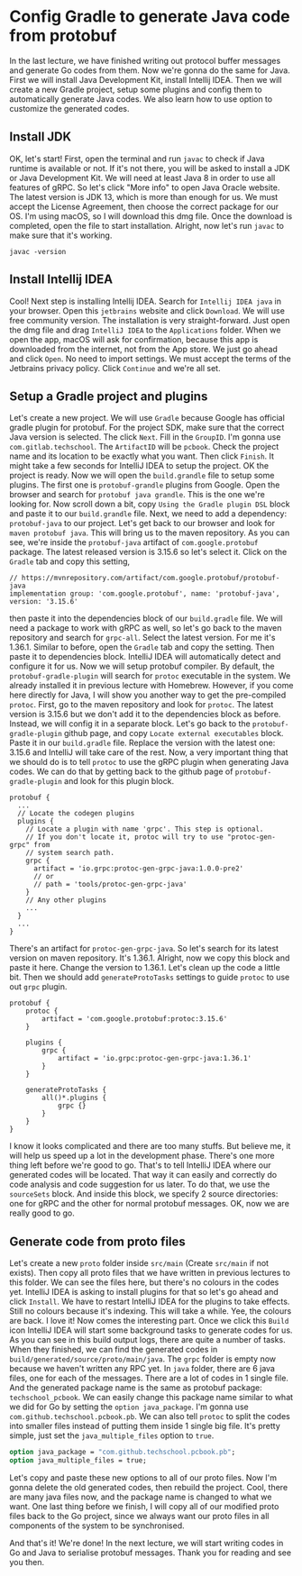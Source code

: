 # Config Gradle to generate Java code from protobuf
In the last lecture, we have finished writing out protocol buffer messages and
generate Go codes from them. Now we're gonna do the same for Java. First we 
will install Java Development Kit, install Intellij IDEA. Then we will create a
new Gradle project, setup some plugins and config them to automatically 
generate Java codes. We also learn how to use option to customize the generated
codes.

## Install JDK
OK, let's start! First, open the terminal and run `javac` to check if Java
runtime is available or not. If it's not there, you will be asked to install a
JDK or Java Development Kit. We will need at least Java 8 in order to use all
features of gRPC. So let's click "More info" to open Java Oracle website. The
latest version is JDK 13, which is more than enough for us. We must accept the 
License Agreement, then choose the correct package for our OS. I'm using macOS,
so I will download this dmg file. Once the download is completed, open the file
to start installation. Alright, now let's run `javac` to make sure that it's 
working.

```shell
javac -version
```

## Install Intellij IDEA
Cool! Next step is installing Intellij IDEA. Search for `Intellij IDEA java` in 
your browser. Open this `jetbrains` website and click `Download`. We will use 
free community version. The installation is very straight-forward. Just open 
the dmg file and drag `IntelliJ IDEA` to the `Applications` folder. When we 
open the app, macOS will ask for confirmation, because this app is downloaded 
from the internet, not from the App store. We just go ahead and click `Open`. 
No need to import settings. We must accept the terms of the Jetbrains privacy 
policy. Click `Continue` and we're all set.

## Setup a Gradle project and plugins
Let's create a new project. We will use `Gradle` because Google has official 
gradle plugin for protobuf. For the project SDK, make sure that the correct 
Java version is selected. The click `Next`. Fill in the `GroupID`. I'm gonna 
use `com.gitlab.techschool`. The `ArtifactID` will be `pcbook`. Check the 
project name and its location to be exactly what you want. Then click `Finish`.
It might take a few seconds for IntelliJ IDEA to setup the project. OK the 
project is ready. Now we will open the `build.grandle` file to setup some 
plugins. The first one is `protobuf-grandle` plugins from Google. Open the 
browser and search for `protobuf java grandle`. This is the one we're looking 
for. Now scroll down a bit, copy `Using the Gradle plugin DSL` block and paste 
it to our `build.grandle` file. Next, we need to add a dependency: 
`protobuf-java` to our project. Let's get back to our browser and look for 
`maven protobuf java`. This will bring us to the maven repository. As you can 
see, we're inside the `protobuf-java` artifact of `com.google.protobuf` 
package. The latest released version is 3.15.6 so let's select it. Click on the
`Gradle` tab and copy this setting,

```
// https://mvnrepository.com/artifact/com.google.protobuf/protobuf-java
implementation group: 'com.google.protobuf', name: 'protobuf-java', version: '3.15.6'
```

then paste it into the dependencies block of our `build.gradle` file. We
will need a package to work with gRPC as well, so let's go back to the maven 
repository and search for `grpc-all`. Select the latest version. For me it's 
1.36.1. Similar to before, open the `Gradle` tab and copy the setting. Then 
paste it to dependencies block. IntelliJ IDEA will automatically detect and 
configure it for us. Now we will setup protobuf compiler. By default, the 
`protobuf-gradle-plugin` will search for `protoc` executable in the system. We 
already installed it in previous lecture with Homebrew. However, if you come 
here directly for Java, I will show you another way to get the pre-compiled
`protoc`. First, go to the maven repository and look for `protoc`. The latest 
version is 3.15.6 but we don't add it to the dependencies block as before. 
Instead, we will config it in a separate block. Let's go back to the 
`protobuf-gradle-plugin` github page, and copy `Locate external executables`
block. Paste it in our `build.gradle` file. Replace the version with the latest
one: 3.15.6 and IntelliJ will take care of the rest. Now, a very important
thing that we should do is to tell `protoc` to use the gRPC plugin when 
generating Java codes. We can do that by getting back to the github page of
`protobuf-gradle-plugin` and look for this plugin block.

```
protobuf {
  ...
  // Locate the codegen plugins
  plugins {
    // Locate a plugin with name 'grpc'. This step is optional.
    // If you don't locate it, protoc will try to use "protoc-gen-grpc" from
    // system search path.
    grpc {
      artifact = 'io.grpc:protoc-gen-grpc-java:1.0.0-pre2'
      // or
      // path = 'tools/protoc-gen-grpc-java'
    }
    // Any other plugins
    ...
  }
  ...
}
```

There's an artifact for `protoc-gen-grpc-java`. So let's search for its latest 
version on maven repository. It's 1.36.1. Alright, now we copy this block and
paste it here. Change the version to 1.36.1. Let's clean up the code a little
bit. Then we should add `generateProtoTasks` settings to guide `protoc` to use
out `grpc` plugin.

```
protobuf {
    protoc {
        artifact = 'com.google.protobuf:protoc:3.15.6'
    }

    plugins {
        grpc {
            artifact = 'io.grpc:protoc-gen-grpc-java:1.36.1'
        }
    }

    generateProtoTasks {
        all()*.plugins {
            grpc {}
        }
    }
}
```

I know it looks complicated and there are too many stuffs. But believe me, it 
will help us speed up a lot in the development phase. There's one more thing 
left before we're good to go. That's to tell IntelliJ IDEA where our generated 
codes will be located. That way it can easily and correctly do code analysis 
and code suggestion for us later. To do that, we use the `sourceSets` block. 
And inside this block, we specify 2 source directories: one for gRPC and the 
other for normal protobuf messages. OK, now we are really good to go.

## Generate code from proto files
Let's create a new `proto` folder inside `src/main` (Create `src/main` if not
exists). Then copy all proto files that we have written in previous lectures 
to this folder. We can see the files here, but there's no colours in the codes
yet. IntelliJ IDEA is asking to install plugins for that so let's go ahead and 
click `Install`. We have to restart IntelliJ IDEA for the plugins to take 
effects. Still no colours because it's indexing. This will take a while. Yee, 
the colours are back. I love it! Now comes the interesting part. Once we click
this `Build` icon IntelliJ IDEA will start some background tasks to generate 
codes for us. As you can see in this build output logs, there are quite a 
number of tasks. When they finished, we can find the generated codes in 
`build/generated/source/proto/main/java`. The `grpc` folder is empty now because 
we haven't written any RPC yet. In `java` folder, there are 6 java files, one 
for each of the messages. There are a lot of codes in 1 single file. And the 
generated package name is the same as protobuf package: `techschool_pcbook`. We
can easily change this package name similar to what we did for Go by setting
the `option java_package`. I'm gonna use `com.github.techschool.pcbook.pb`. We
can also tell `protoc` to split the codes into smaller files instead of putting
them inside 1 single big file. It's pretty simple, just set the 
`java_multiple_files` option to `true`.

```protobuf
option java_package = "com.github.techschool.pcbook.pb";
option java_multiple_files = true;
```

Let's copy and paste these new options to all of our proto files. Now I'm 
gonna delete the old generated codes, then rebuild the project. Cool, there are
many java files now, and the package name is changed to what we want. One last
thing before we finish, I will copy all of our modified proto files back to the
Go project, since we always want our proto files in all components of the
system to be synchronised.

And that's it! We're done! In the next lecture, we will start writing codes in
Go and Java to serialise protobuf messages. Thank you for reading and see you
then.